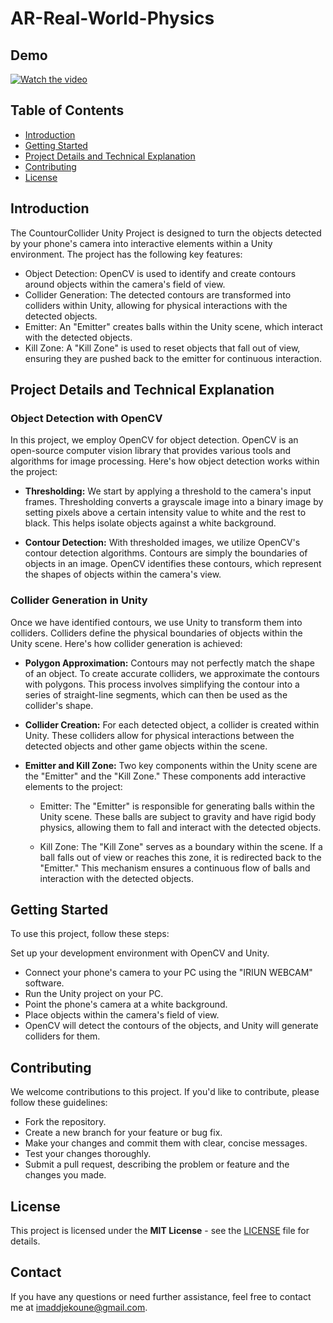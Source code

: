 # AR-Real-World-Physics

## Demo 
[![Watch the video](https://github-production-user-asset-6210df.s3.amazonaws.com/75379150/270224152-4304f8eb-551a-40ce-9c06-b5696c73e1c6.PNG)](https://www.youtube.com/watch?v=Dl0FvKSwzv8)

## Table of Contents

- [Introduction](#introduction)
- [Getting Started](#getting-started)
- [Project Details and Technical Explanation](#project-details-and-technical-explanation)
- [Contributing](#contributing)
- [License](#license)

## Introduction

The CountourCollider Unity Project is designed to turn the objects detected by your phone's camera into interactive elements within a Unity environment. The project has the following key features:

- Object Detection: OpenCV is used to identify and create contours around objects within the camera's field of view.
- Collider Generation: The detected contours are transformed into colliders within Unity, allowing for physical interactions with the detected objects.
- Emitter: An "Emitter" creates balls within the Unity scene, which interact with the detected objects.
- Kill Zone: A "Kill Zone" is used to reset objects that fall out of view, ensuring they are pushed back to the emitter for continuous interaction.

## Project Details and Technical Explanation
### Object Detection with OpenCV
In this project, we employ OpenCV for object detection. OpenCV is an open-source computer vision library that provides various tools and algorithms for image processing. Here's how object detection works within the project:

- **Thresholding:** We start by applying a threshold to the camera's input frames. Thresholding converts a grayscale image into a binary image by setting pixels above a certain intensity value to white and the rest to black. This helps isolate objects against a white background.

- **Contour Detection:** With thresholded images, we utilize OpenCV's contour detection algorithms. Contours are simply the boundaries of objects in an image. OpenCV identifies these contours, which represent the shapes of objects within the camera's view.

### Collider Generation in Unity
Once we have identified contours, we use Unity to transform them into colliders. Colliders define the physical boundaries of objects within the Unity scene. Here's how collider generation is achieved:

- **Polygon Approximation:** Contours may not perfectly match the shape of an object. To create accurate colliders, we approximate the contours with polygons. This process involves simplifying the contour into a series of straight-line segments, which can then be used as the collider's shape.

- **Collider Creation:** For each detected object, a collider is created within Unity. These colliders allow for physical interactions between the detected objects and other game objects within the scene.

- **Emitter and Kill Zone:**
Two key components within the Unity scene are the "Emitter" and the "Kill Zone." These components add interactive elements to the project:

  - Emitter: The "Emitter" is responsible for generating balls within the Unity scene. These balls are subject to gravity and have rigid body physics, allowing them to fall and interact with the detected objects.

  - Kill Zone: The "Kill Zone" serves as a boundary within the scene. If a ball falls out of view or reaches this zone, it is redirected back to the "Emitter." This mechanism ensures a continuous flow of balls and interaction with the detected objects.

## Getting Started
To use this project, follow these steps:

Set up your development environment with OpenCV and Unity.

- Connect your phone's camera to your PC using the "IRIUN WEBCAM" software.
- Run the Unity project on your PC.
- Point the phone's camera at a white background.
- Place objects within the camera's field of view.
- OpenCV will detect the contours of the objects, and Unity will generate colliders for them.

## Contributing
We welcome contributions to this project. If you'd like to contribute, please follow these guidelines:

- Fork the repository.
- Create a new branch for your feature or bug fix.
- Make your changes and commit them with clear, concise messages.
- Test your changes thoroughly.
- Submit a pull request, describing the problem or feature and the changes you made.

## License

This project is licensed under the **MIT License** - see the [LICENSE](LICENSE) file for details.


## Contact

If you have any questions or need further assistance, feel free to contact me at [imaddjekoune@gmail.com](mailto:imaddjekoune@gmail.com).
